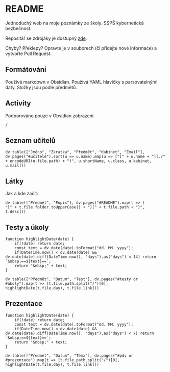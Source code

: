 # README

Jednoduchý web na moje poznámky ze školy. SSPŠ kybernetická bezbečnost.

Repositář se zdrojáky je dostupný [zde](https://github.com/danbulant/notes).

Chyby? Překlepy? Opravte je v souborech (či přidejte nové informace) a vytvořte Pull Request.

## Formátování

Používá markdown v Obsidian. Používá YAML hlavičky s parsovatelnými daty. Složky jsou podle předmětů.

## Activity

Podporováno pouze v Obsidian zobrazení.

```ActivityHistory
/
```

## Seznam učitelů
```dataviewjs
dv.table(["Jméno", "Zkratka", "Předmět", "Kabinet", "Email"], dv.pages("#učitelé").sort(u => u.name).map(u => ["[" + u.name + "](./" + encodeURI(u.file.path) + ")", u.shortName, u.class, u.kabinet, u.mail]))
```

## Látky
Jak a kde začít:
```dataviewjs
dv.table(["Předmět", "Popis"], dv.pages("#README").map(t => [
"[" + t.file.folder.toUpperCase() + "](" + t.file.path + ")", t.desc]))
```

## Testy a úkoly
```dataviewjs
function highlightDate(date) {
	if(!date) return date;
	const text = dv.date(date).toFormat("dd. MM. yyyy");
	if(DateTime.now() < dv.date(date) && dv.date(date).diff(DateTime.now(), "days").as("days") < 14) return `&nbsp;==${text}==`;
	return "&nbsp;" + text;
}

dv.table(["Předmět", "Datum", "Test"], dv.pages("#testy or #úkoly").map(t => [t.file.path.split("/")[0], highlightDate(t.file.day), t.file.link]))
```

## Prezentace
```dataviewjs
function highlightDate(date) {
	if(!date) return date;
	const text = dv.date(date).toFormat("dd. MM. yyyy");
	if(DateTime.now() < dv.date(date) && dv.date(date).diff(DateTime.now(), "days").as("days") < 7) return `&nbsp;==${text}==`;
	return "&nbsp;" + text;
}

dv.table(["Předmět", "Datum", "Téma"], dv.pages("#pdv or #prezentace").map(t => [t.file.path.split("/")[0], highlightDate(t.file.day), t.file.link]))
```